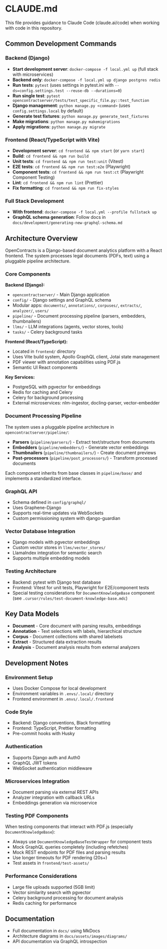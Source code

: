# CLAUDE.md

This file provides guidance to Claude Code (claude.ai/code) when working with code in this repository.

## Common Development Commands

### Backend (Django)
- **Start development server**: `docker-compose -f local.yml up` (full stack with microservices)
- **Backend only**: `docker-compose -f local.yml up django postgres redis`
- **Run tests**: `pytest` (uses settings in pytest.ini with `--ds=config.settings.test --reuse-db --durations=0`)
- **Run single test**: `pytest opencontractserver/tests/test_specific_file.py::test_function`
- **Django management**: `python manage.py <command>` (uses `config.settings.local` by default)
- **Generate test fixtures**: `python manage.py generate_test_fixtures`
- **Make migrations**: `python manage.py makemigrations`
- **Apply migrations**: `python manage.py migrate`

### Frontend (React/TypeScript with Vite)
- **Development server**: `cd frontend && npm start` (or `yarn start`)
- **Build**: `cd frontend && npm run build`
- **Unit tests**: `cd frontend && npm run test:unit` (Vitest)
- **E2E tests**: `cd frontend && npm run test:e2e` (Playwright)
- **Component tests**: `cd frontend && npm run test:ct` (Playwright Component Testing)
- **Lint**: `cd frontend && npm run lint` (Prettier)
- **Fix formatting**: `cd frontend && npm run fix-styles`

### Full Stack Development
- **With frontend**: `docker-compose -f local.yml --profile fullstack up`
- **GraphQL schema generation**: Follow docs in `docs/development/generating-new-graphql-schema.md`

## Architecture Overview

OpenContracts is a Django-based document analytics platform with a React frontend. The system processes legal documents (PDFs, text) using a pluggable pipeline architecture.

### Core Components

**Backend (Django):**
- `opencontractserver/` - Main Django application
- `config/` - Django settings and GraphQL schema
- Modular apps: `documents/`, `annotations/`, `corpuses/`, `extracts/`, `analyzer/`, `users/`
- `pipeline/` - Document processing pipeline (parsers, embedders, thumbnailers)
- `llms/` - LLM integrations (agents, vector stores, tools)
- `tasks/` - Celery background tasks

**Frontend (React/TypeScript):**
- Located in `frontend/` directory
- Uses Vite build system, Apollo GraphQL client, Jotai state management
- PDF viewer with annotation capabilities using PDF.js
- Semantic UI React components

**Key Services:**
- PostgreSQL with pgvector for embeddings
- Redis for caching and Celery
- Celery for background processing
- External microservices: nlm-ingestor, docling-parser, vector-embedder

### Document Processing Pipeline

The system uses a pluggable pipeline architecture in `opencontractserver/pipeline/`:

- **Parsers** (`pipeline/parsers/`) - Extract text/structure from documents
- **Embedders** (`pipeline/embedders/`) - Generate vector embeddings
- **Thumbnailers** (`pipeline/thumbnailers/`) - Create document previews
- **Post-processors** (`pipeline/post_processors/`) - Transform processed documents

Each component inherits from base classes in `pipeline/base/` and implements a standardized interface.

### GraphQL API

- Schema defined in `config/graphql/`
- Uses Graphene-Django
- Supports real-time updates via WebSockets
- Custom permissioning system with django-guardian

### Vector Database Integration

- Django models with pgvector embeddings
- Custom vector stores in `llms/vector_stores/`
- LlamaIndex integration for semantic search
- Supports multiple embedding models

### Testing Architecture

- Backend: pytest with Django test database
- Frontend: Vitest for unit tests, Playwright for E2E/component tests
- Special testing considerations for `DocumentKnowledgeBase` component (see `.cursor/rules/test-document-knowledge-base.mdc`)

## Key Data Models

- **Document** - Core document with parsing results, embeddings
- **Annotation** - Text selections with labels, hierarchical structure
- **Corpus** - Document collections with shared labelsets
- **Extract** - Structured data extraction results
- **Analysis** - Document analysis results from external analyzers

## Development Notes

### Environment Setup
- Uses Docker Compose for local development
- Environment variables in `.envs/.local/` directory
- Frontend environment in `.envs/.local/.frontend`

### Code Style
- Backend: Django conventions, Black formatting
- Frontend: TypeScript, Prettier formatting
- Pre-commit hooks with Husky

### Authentication
- Supports Django auth and Auth0
- GraphQL JWT tokens
- WebSocket authentication middleware

### Microservices Integration
- Document parsing via external REST APIs
- Analyzer integration with callback URLs
- Embeddings generation via microservice

### Testing PDF Components
When testing components that interact with PDF.js (especially `DocumentKnowledgeBase`):
- Always use `DocumentKnowledgeBaseTestWrapper` for component tests
- Mock GraphQL queries completely (including refetches)
- Mock REST endpoints for PDF files and parsing results
- Use longer timeouts for PDF rendering (20s+)
- Test assets in `frontend/test-assets/`

### Performance Considerations
- Large file uploads supported (5GB limit)
- Vector similarity search with pgvector
- Celery background processing for document analysis
- Redis caching for performance

## Documentation
- Full documentation in `docs/` using MkDocs
- Architecture diagrams in `docs/assets/images/diagrams/`
- API documentation via GraphQL introspection